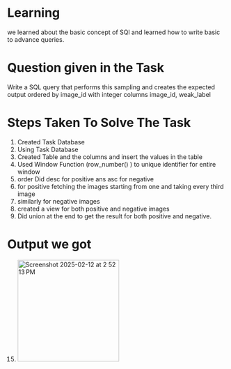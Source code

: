 # Learning
we learned about the basic concept of SQl and learned how to write basic to advance queries.


# Question given in the Task
Write a SQL query that performs this sampling and creates the expected output ordered by image_id with integer columns image_id, weak_label




# Steps Taken To Solve The Task


1) Created Task Database 
2) Using Task Database
3) Created Table and the columns and insert the values in the table
4) Used Window Function (row_number() ) to unique identifier for entire window
5) order Did desc for positive ans asc for negative 
6) for positive fetching the images starting from one and taking every third image
7) similarly for negative images
8) created a view for both positive and negative images 
9) Did union  at the end to get the result for both positive and negative.
  
  
  
  
# Output we got 
15) <img width="233" alt="Screenshot 2025-02-12 at 2 52 13 PM" src="https://github.com/user-attachments/assets/21bea328-38a3-438b-85c0-c3b631537593" />





